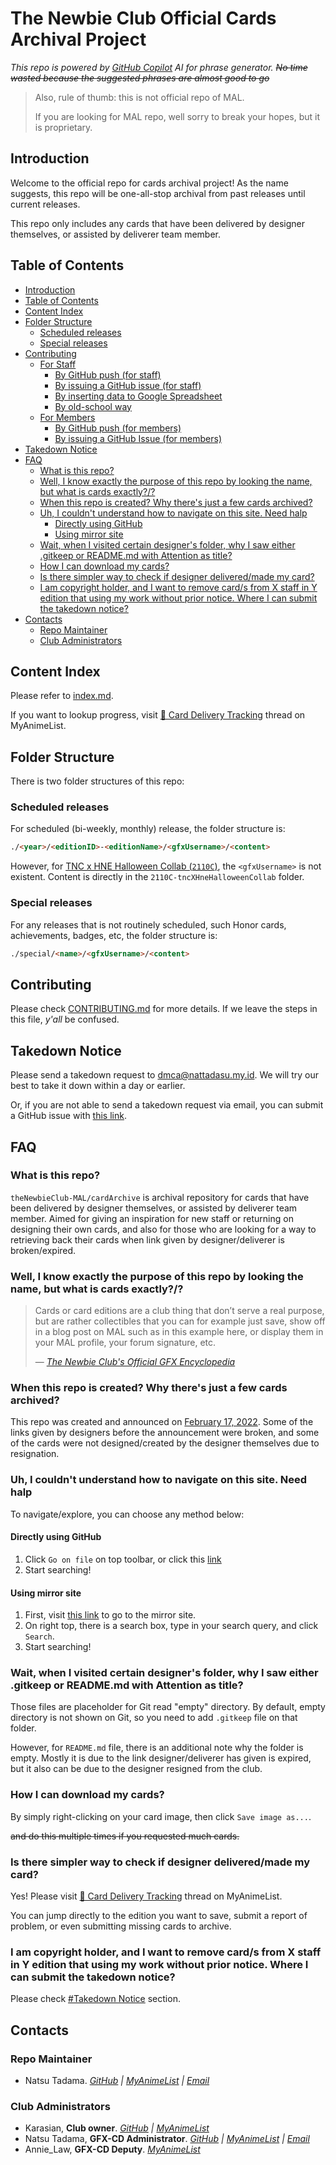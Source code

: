 # The Newbie Club Official Cards Archival Project

*This repo is powered by [GitHub Copilot](https://copilot.github.com) AI for phrase generator. ~~No time wasted because the suggested phrases are almost good to go~~*

> Also, rule of thumb: this is not official repo of MAL.
>
> If you are looking for MAL repo, well sorry to break your hopes, but it is proprietary.

## Introduction

Welcome to the official repo for cards archival project! As the name suggests, this repo will be one-all-stop archival from past releases until current releases.

This repo only includes any cards that have been delivered by designer themselves, or assisted by deliverer team member.

## Table of Contents

* [Introduction](#introduction)
* [Table of Contents](#table-of-contents)
* [Content Index](#content-index)
* [Folder Structure](#folder-structure)
  * [Scheduled releases](#scheduled-releases)
  * [Special releases](#special-releases)
* [Contributing](#contributing)
  * [For Staff](#for-staff)
    * [By GitHub push (for staff)](#by-github-push-for-staff)
    * [By issuing a GitHub issue (for staff)](#by-issuing-a-github-issue-for-staff)
    * [By inserting data to Google Spreadsheet](#by-inserting-data-to-google-spreadsheet)
    * [By old-school way](#by-old-school-way)
  * [For Members](#for-members)
    * [By GitHub push (for members)](#by-github-push-for-members)
    * [By issuing a GitHub Issue (for members)](#by-issuing-a-github-issue-for-members)
* [Takedown Notice](#takedown-notice)
* [FAQ](#faq)
  * [What is this repo?](#what-is-this-repo)
  * [Well, I know exactly the purpose of this repo by looking the name, but what is cards exactly?/?](#well-i-know-exactly-the-purpose-of-this-repo-by-looking-the-name-but-what-is-cards-exactly)
  * [When this repo is created? Why there's just a few cards archived?](#when-this-repo-is-created-why-theres-just-a-few-cards-archived)
  * [Uh, I couldn't understand how to navigate on this site. Need halp](#uh-i-couldnt-understand-how-to-navigate-on-this-site-need-halp)
    * [Directly using GitHub](#directly-using-github)
    * [Using mirror site](#using-mirror-site)
  * [Wait, when I visited certain designer's folder, why I saw either .gitkeep or README.md with Attention as title?](#wait-when-i-visited-certain-designers-folder-why-i-saw-either-gitkeep-or-readmemd-with-attention-as-title)
  * [How I can download my cards?](#how-i-can-download-my-cards)
  * [Is there simpler way to check if designer delivered/made my card?](#is-there-simpler-way-to-check-if-designer-deliveredmade-my-card)
  * [I am copyright holder, and I want to remove card/s from X staff in Y edition that using my work without prior notice. Where I can submit the takedown notice?](#i-am-copyright-holder-and-i-want-to-remove-cards-from-x-staff-in-y-edition-that-using-my-work-without-prior-notice-where-i-can-submit-the-takedown-notice)
* [Contacts](#contacts)
  * [Repo Maintainer](#repo-maintainer)
  * [Club Administrators](#club-administrators)

## Content Index

Please refer to [index.md](index.md).

If you want to lookup progress, visit [🚚 Card Delivery Tracking](https://myanimelist.net/forum/?topicid=1981019) thread on MyAnimeList.

## Folder Structure

There is two folder structures of this repo:

### Scheduled releases

For scheduled (bi-weekly, monthly) release, the folder structure is:

```html
./<year>/<editionID>-<editionName>/<gfxUsername>/<content>
```

However, for [TNC x HNE Halloween Collab (`2110C`)](2021/2110C-tncXHneHalloweenCollab), the `<gfxUsername>` is not existent. Content is directly in the `2110C-tncXHneHalloweenCollab` folder.

### Special releases

For any releases that is not routinely scheduled, such Honor cards, achievements, badges, etc, the folder structure is:

```html
./special/<name>/<gfxUsername>/<content>
```

## Contributing

Please check [CONTRIBUTING.md](CONTRIBUTING.md) for more details. If we leave the steps in this file, *y'all* be confused.

## Takedown Notice

Please send a takedown request to dmca@nattadasu.my.id. We will try our best to take it down within a day or earlier.

Or, if you are not able to send a takedown request via email, you can submit a GitHub issue with [this link](https://github.com/theNewbieClub-MAL/cardArchive/issues/new?assignees=nattadasu&labels=takedown&template=takedownNotice.yml&title=%5BTakedown+Notice%5D+XYZ+Edition+by+ABC+staff).

## FAQ

### What is this repo?

`theNewbieClub-MAL/cardArchive` is archival repository for cards that have been delivered by designer themselves, or assisted by deliverer team member. Aimed for giving an inspiration for new staff or returning on designing their own cards, and also for those who are looking for a way to retrieving back their cards when link given by designer/deliverer is broken/expired.

### Well, I know exactly the purpose of this repo by looking the name, but what is cards exactly?/?

> Cards or card editions are a club thing that don’t serve a real purpose, but are rather collectibles that you can for example just save, show off in a blog post on MAL such as in this example here, or display them in your MAL profile, your forum signature, etc.
>
> — [*The Newbie Club's Official GFX Encyclopedia*](https://thenewbieclub-mal.github.io/gfxEncyclopedia/#/gfx/cards)

### When this repo is created? Why there's just a few cards archived?

This repo was created and announced on [February 17, 2022](https://github.com/theNewbieClub-MAL/cardArchive/commit/6bd360bd212f2de1178fa1802474f2bd9e26f197). Some of the links given by designers before the announcement were broken, and some of the cards were not designed/created by the designer themselves due to resignation.

### Uh, I couldn't understand how to navigate on this site. Need halp

To navigate/explore, you can choose any method below:

#### Directly using GitHub

1. Click `Go on file` on top toolbar, or click this [link](https://github.com/theNewbieClub-MAL/cardArchive/find/main)
2. Start searching!

#### Using mirror site

1. First, visit [this link](https://theNewbieClub-MAL.github.io/cardArchive/) to go to the mirror site.
2. On right top, there is a search box, type in your search query, and click `Search`.
3. Start searching!

### Wait, when I visited certain designer's folder, why I saw either .gitkeep or README.md with Attention as title?

Those files are placeholder for Git read "empty" directory. By default, empty directory is not shown on Git, so you need to add `.gitkeep` file on that folder.

However, for `README.md` file, there is an additional note why the folder is empty. Mostly it is due to the link designer/deliverer has given is expired, but it also can be due to the designer resigned from the club.

### How I can download my cards?

By simply right-clicking on your card image, then click `Save image as...`.

~~and do this multiple times if you requested much cards.~~

### Is there simpler way to check if designer delivered/made my card?

Yes! Please visit [🚚 Card Delivery Tracking](https://myanimelist.net/forum/?topicid=1981019) thread on MyAnimeList.

You can jump directly to the edition you want to save, submit a report of problem, or even submitting missing cards to archive.

### I am copyright holder, and I want to remove card/s from X staff in Y edition that using my work without prior notice. Where I can submit the takedown notice?

Please check [#Takedown Notice](#takedown-notice) section.

## Contacts

### Repo Maintainer

* Natsu Tadama. *[GitHub](https://github.com/nattadasu) | [MyAnimeList](https://myanimelist.net/profile/nattadasu) | [Email](mailto:hello@nattadasu.my.id)*

### Club Administrators

* Karasian, **Club owner**. *[GitHub](https://github.com/Karasian) | [MyAnimeList](https://myanimelist.net/profile/Karasian)*
* Natsu Tadama, **GFX-CD Administrator**. *[GitHub](https://github.com/nattadasu) | [MyAnimeList](https://myanimelist.net/profile/nattadasu) | [Email](mailto:hello@nattadasu.my.id)*
* Annie_Law, **GFX-CD Deputy**. *[MyAnimeList](https://myanimelist.net/profile/Annie_Law)*
